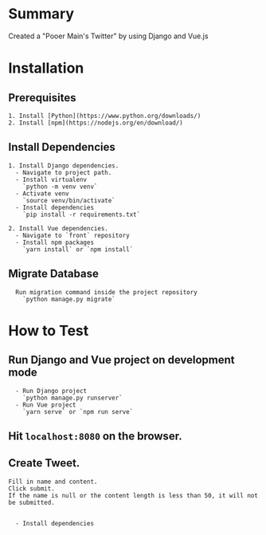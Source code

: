 # Summary
  Created a "Pooer Main's Twitter" by using Django and Vue.js

# Installation
  ## Prerequisites
    1. Install [Python](https://www.python.org/downloads/)
    2. Install [npm](https://nodejs.org/en/download/)
    
  ## Install Dependencies
    1. Install Django dependencies.
      - Navigate to project path.
      - Install virtualenv 
        `python -m venv venv`
      - Activate venv
        `source venv/bin/activate`
      - Install dependencies
        `pip install -r requirements.txt`
       
    2. Install Vue dependencies.
      - Navigate to `front` repository
      - Install npm packages
        `yarn install` or `npm install`
       
  ## Migrate Database
      Run migration command inside the project repository
        `python manage.py migrate`
        
# How to Test
  ## Run Django and Vue project on development mode
      - Run Django project
        `python manage.py runserver`
      - Run Vue project
        `yarn serve` or `npm run serve`
        
  ## Hit `localhost:8080` on the browser.
  ## Create Tweet.
    Fill in name and content.
    Click submit.
    If the name is null or the content length is less than 50, it will not be submitted.
    
  
      - Install dependencies
